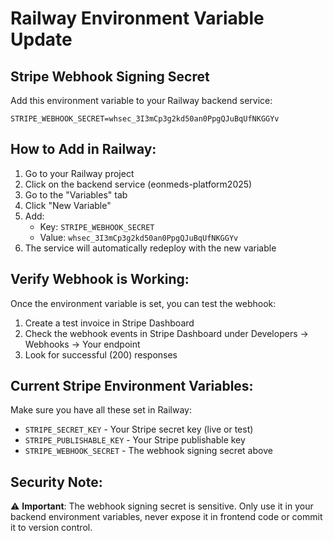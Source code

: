 # Railway Environment Variable Update

## Stripe Webhook Signing Secret

Add this environment variable to your Railway backend service:

```
STRIPE_WEBHOOK_SECRET=whsec_3I3mCp3g2kd50an0PpgQJuBqUfNKGGYv
```

## How to Add in Railway:

1. Go to your Railway project
2. Click on the backend service (eonmeds-platform2025)
3. Go to the "Variables" tab
4. Click "New Variable"
5. Add:
   - Key: `STRIPE_WEBHOOK_SECRET`
   - Value: `whsec_3I3mCp3g2kd50an0PpgQJuBqUfNKGGYv`
6. The service will automatically redeploy with the new variable

## Verify Webhook is Working:

Once the environment variable is set, you can test the webhook:

1. Create a test invoice in Stripe Dashboard
2. Check the webhook events in Stripe Dashboard under Developers → Webhooks → Your endpoint
3. Look for successful (200) responses

## Current Stripe Environment Variables:

Make sure you have all these set in Railway:

- `STRIPE_SECRET_KEY` - Your Stripe secret key (live or test)
- `STRIPE_PUBLISHABLE_KEY` - Your Stripe publishable key
- `STRIPE_WEBHOOK_SECRET` - The webhook signing secret above

## Security Note:

⚠️ **Important**: The webhook signing secret is sensitive. Only use it in your backend environment variables, never expose it in frontend code or commit it to version control.
